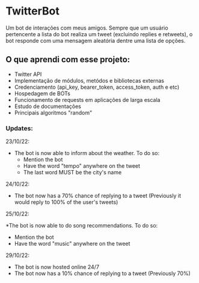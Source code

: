 # TwitterBot
Um bot de interações com meus amigos. Sempre que um usuário pertencente a lista do bot realiza um tweet (excluindo replies e retweets), o bot responde com uma mensagem aleatória dentre uma lista de opções.


## O que aprendi com esse projeto:

* Twitter API
* Implementação de módulos, metódos e bibliotecas externas 
* Credenciamento (api_key, bearer_token, access_token, auth e etc)
* Hospedagem de BOTs
* Funcionamento de requests em aplicações de larga escala
* Estudo de documentações
* Principais algoritmos "random"

### Updates:

23/10/22:

* The bot is now able to inform about the weather. To do so:
  * Mention the bot
  * Have the word "tempo" anywhere on the tweet
  * The last word MUST be the city's name 

24/10/22:

* The bot now has a 70% chance of replying to a tweet (Previously it would reply to 100% of the user's tweets)

25/10/22:

*The bot is now able to do song recommendations. To do so:
  * Mention the bot
  * Have the word "music" anywhere on the tweet

29/10/22:
 * The bot is now hosted online 24/7
 * The bot now has a 10% chance of replying to a tweet (Previously 70%)
